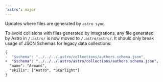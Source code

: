 ```yaml
---
'astro': major
---
```


Updates where files are generated by `astro sync`.

To avoid collisions with files generated by integrations, any file generated by Astro in `/.astro/` is now moved to `/.astro/astro/`. It should only break usage of JSON Schemas for legacy data collections:

```diff
{
-  "$schema": "../../../.astro/collections/authors.schema.json",
+  "$schema": "../../../.astro/astro/collections/authors.schema.json",
  "name": "Armand",
  "skills": ["Astro", "Starlight"]
}
```
